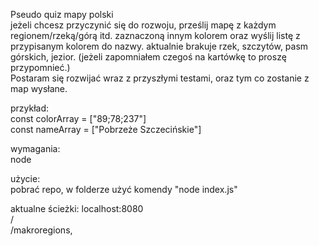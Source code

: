 Pseudo quiz mapy polski      
jeżeli chcesz przyczynić się do rozwoju, prześlij mapę z każdym regionem/rzeką/górą itd. zaznaczoną innym kolorem oraz wyślij listę z przypisanym kolorem do nazwy. aktualnie brakuje rzek, szczytów, pasm górskich, jezior. (jeżeli zapomniałem czegoś na kartówkę to proszę przypomnieć.)   
Postaram się rozwijać wraz z przyszłymi testami, oraz tym co zostanie z map wysłane.

przykład:   
const colorArray = \["89;78;237"\]   
const nameArray = \["Pobrzeże Szczecińskie"\]

wymagania:   
node

użycie:   
pobrać repo, w folderze użyć komendy "node index.js"

aktualne ścieżki:
localhost:8080   
    /   
    /makroregions,
